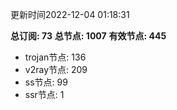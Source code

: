 更新时间2022-12-04 01:18:31

**总订阅: 73**
**总节点: 1007**
**有效节点: 445**
- trojan节点: 136
- v2ray节点: 209
- ss节点: 99
- ssr节点: 1
